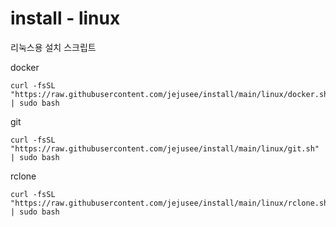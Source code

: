 # install - linux
리눅스용 설치 스크립트

docker
```
curl -fsSL "https://raw.githubusercontent.com/jejusee/install/main/linux/docker.sh" | sudo bash
```

git
```
curl -fsSL "https://raw.githubusercontent.com/jejusee/install/main/linux/git.sh" | sudo bash
```

rclone
```
curl -fsSL "https://raw.githubusercontent.com/jejusee/install/main/linux/rclone.sh" | sudo bash
```
